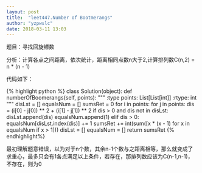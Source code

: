 ```yaml
---
layout: post
title:  "leet447.Number of Bootmerangs"
author: "yzpwslc"
date: 2018-03-11 13:03
---
```


<p>题目：寻找回旋镖数</p>
<p>分析：计算各点之间距离，依次统计，距离相同点数n大于2,计算排列数C(n,2) = n * (n - 1)</p>
<p>代码如下：</p>
{% highlight python %}
class Solution(object):
    def numberOfBoomerangs(self, points):
        """
        :type points: List[List[int]]
        :rtype: int
        """
        disLst = []
        equalsNum = []
        sumsRet = 0
        for i in points:
            for j in points:
                dis = (i[0] - j[0]) ** 2 + (i[1] - j[1]) ** 2
                if dis > 0 and dis not in disLst:
                    disLst.append(dis)
                    equalsNum.append(1)
                elif dis > 0:
                    equalsNum[disLst.index(dis)] += 1
            sumsRet += int(sum([x * (x - 1) for x in equalsNum if x > 1]))
            disLst = []
            equalsNum = []
        return sumsRet
{% endhighlight%}
<p>最初理解题意错误，以为对于n个数，其余n-1个数与之距离相等，那么就变成了求重心，最多只会有1各点满足以上条件，若存在，那排列数应该为C(n-1,n-1)，不存在，则为0</p>
